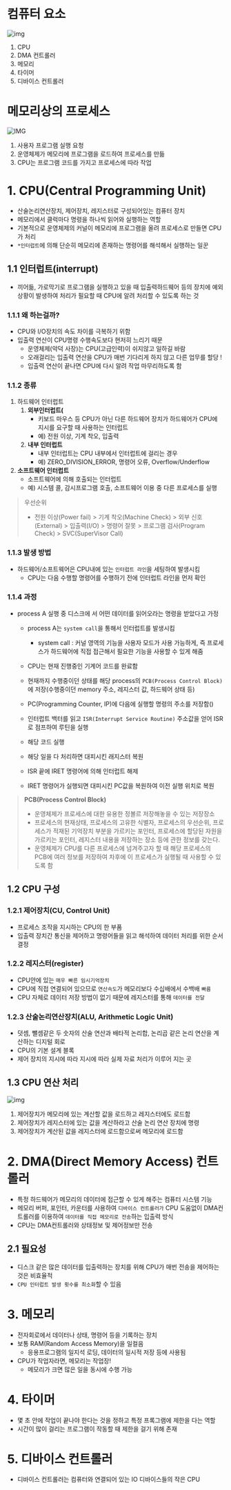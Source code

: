# 컴퓨터 요소
![img](../../img/os3.png)

1. CPU
2. DMA 컨트롤러
3. 메모리
4. 타이머
5. 디바이스 컨트롤러 

# 메모리상의 프로세스

![IMG](../../img/PROCESS.png)

1. 사용자 프로그램 실행 요청
2. 운영체제가 메모리에 프로그램을 로드하여 프로세스를 만듦
3. CPU는 프로그램 코드를 가지고 프로세스에 따라 작업

# 1. CPU(Central Programming Unit)

- 산술논리연산장치, 제어장치, 레지스터로 구성되어있는 컴퓨터 장치
- 메모리에서 클럭마다 명령을 하나씩 읽어와 실행하는 역할
- 기본적으로 운영체제의 커널이 메모리에 프로그램을 올려 프로세스로 만들면 CPU가 처리
- `*인터럽트`에 의해 단순히 메모리에 존재하는 명령어를 해석해서 실행하는 일꾼

## 1.1 인터럽트(interrupt)

- 끼어듦, 가로막기로 프로그램을 실행하고 있을 때 입출력하드웨어 등의 장치에 예외 상황이 발생하여 처리가 필요할 때 CPU에 알려 처리할 수 있도록 하는 것

### 1.1.1 왜 하는걸까?

- CPU와 I/O장치의 속도 차이를 극복하기 위함
- 입출력 연산이 CPU명령 수행속도보다 현저히 느리기 때문
  - 운영체제(악덕 사장)는 CPU(고급인력)이 쉬지않고 일하길 바람
  - 오래걸리는 입출력 연산을 CPU가 매번 기다리게 하지 않고 다른 업무를 할당 !
  - 입출력 연산이 끝나면 CPU에 다시 알려 작업 마무리하도록 함

### 1.1.2 종류

1. 하드웨어 인터럽트
   1. **외부인터럽트(**
      - 키보드 마우스 등 CPU가 아닌 다른 하드웨어 장치가 하드웨어가 CPU에 지시를 요구할 때 사용하는 인터럽트
      - 예) 전원 이상, 기계 착오, 입출력
   2. **내부 인터럽트**
      - 내부 인터럽트는 CPU 내부에서 인터럽트에 걸리는 경우
      - 예) ZERO_DIVISION_ERROR, 명령어 오류, Overflow/Underflow
2. **소프트웨어 인터럽트**
   - 소프트웨어에 의해 호출되는 인터럽트
   - 예) 시스템 콜, 감시프로그램 호출, 소프트웨어 이용 중 다른 프로세스를 실행

> 우선순위
> - 전원 이상(Power fail) > 기계 착오(Machine Check) > 외부 신호(External) > 입출력(I/O) > 명령어 잘못 > 프로그램 검사(Program Check) > SVC(SuperVisor Call)

### 1.1.3 발생 방법

- 하드웨어/소프트웨어은  CPU내에 있는 `인터럽트 라인`을 세팅하여 발생시킴
  - CPU는 다음 수행할 명령어를 수행하기 전에 인터럽트 라인을 먼저 확인

### 1.1.4 과정

- process A 실행 중 디스크에 서 어떤 데이터를 읽어오라는 명령을 받았다고 가정
  - process A는 `system call`을 통해서 인터럽트를 발생시킴
    - system call : 커널 영역의 기능을 사용자 모드가 사용 가능하게, 즉 프로세스가 하드웨어에 직접 접근해서 필요한 기능을 사용할 수 있게 해줌
  - CPU는 현재 진행중인 기계어 코드를 완료함
  - 현재까지 수행중이던 상태를 해당 process의 `PCB(Process Control Block)`에 저장(수행중이던 memory 주소, 레지스터 값, 하드웨어 상태 등)

  - PC(Programming Counter, IP)에 다음에 실행할 명령의 주소를 저장함()
  - 인터럽트 백터를 읽고 `ISR(Interrupt Service Routine)` 주소값을 얻어 ISR로 점프하여 루틴을 실행
  - 해당 코드 실행
  - 해당 일을 다 처리하면 대피시킨 래지스터 복원
  - ISR 끝에 IRET 명령어에 의해 인터럽트 해제
  - IRET 명령어가 실행되면 대피시킨 PC값을 복원하여 이전 실행 위치로 복원

> **PCB(Process Control Block)**
> - 운영체제가 프로세스에 대한 유용한 정볼르 저장해놓을 수 있는 저장장소
> - 프로세스의 현재상태, 프로세스의 고유한 식별자, 프로세스의 우선순위, 프로세스가 적재된 기억장치 부분을 가르키는 포인터, 프로세스에 할당된 자원을 가르키는 포인터, 레지스터 내용을 저장하는 장소 등에 관한 정보를 갖는다.
> - 운영체제가 CPU를 다른 프로세스에 넘겨주고자 할 때 해당 프로세스의 PCB에 여러 정보를 저장하여 차후에 이 프로세스가 실행될 때 사용할 수 있도록 함


## 1.2 CPU 구성

### 1.2.1 제어장치(CU, Control Unit)

- 프로세스 조작을 지시하는 CPU의 한 부품
- 입출력 장치간 통신을 제어하고 명령어들을 읽고 해석하여 데이터 처리를 위한 순서 결정

### 1.2.2 레지스터(register)

- CPU안에 있는 `매우 빠른 임시기억장치`
- CPU에 직접 연결되어 있으므로 `연산속도`가 메모리보다 수십배에서 수백배 `빠름`
- CPU 자체로 데이터 저장 방법이 없기 때문에 레지스터를 통해 `데이터를 전달`

### 1.2.3 산술논리연산장치(ALU, Arithmetic Logic Unit)

- 덧셈, 뺄셈같은 두 숫자의 산술 연산과 배타적 논리합, 논리곱 같은 논리 연산을 계산하는 디지털 회로
- CPU의 기본 설계 블록
- 제어 장치의 지시에 따라 지시에 따라 실제 자료 처리가 이루어 지는 곳

## 1.3 CPU 연산 처리

![img](../../img/CPU.jpg)

1. 제어장치가 메모리에 있는 계산할 값을 로드하고 레지스터에도 로드함
2. 제어장치가 레지스터에 있는 값을 계산하라고 산술 논리 연산 장치에 명령
3. 제어장치가 계산된 값을 레지스터에 로드함으로써 메모리에 로드함

# 2. DMA(Direct Memory Access) 컨트롤러

- 특정 하드웨어가 메모리의 데이터에 접근할 수 있게 해주는 컴퓨터 시스템 기능
- 메모리 버퍼, 포인터, 카운터를 사용하여 `디바이스 컨트롤러가` CPU 도움없이 DMA컨트롤러를 이용하여 `데이터를 직접 메모리로 전송`하는 입출력 방식
- CPU는 DMA컨트롤러와 상태정보 및 제어정보만 전송

## 2.1  필요성

- 디스크 같은 많은 데이터를 입출력하는 장치를 위해 CPU가 매번 전송을 제어하는 것은 비효율적
- `CPU 인터럽트 발생 횟수를 최소화`할 수 있음

# 3. 메모리
 
- 전자회로에서 데이터나 상태, 명령어 등을 기록하는 장치
- 보통 RAM(Random Access Memory)을 일컬음
  - 응용프로그램의 일지석 로딩, 데이터의 일시적 저장 등에 사용됨
- CPU가 작업자라면, 메모리는 작업장!
  - 메모리가 크면 많은 일을 동시에 수행 가능

# 4. 타이머

- 몇 초 안에  작업이 끝나야 한다는 것을 정하고 특정 프록그램에 제한을 다는 역할
- 시간이 많이 걸리는 프로그램이 작동할 때 제한을 걸기 위해 존재

# 5. 디바이스 컨트롤러

- 디바이스 컨트롤러는 컴퓨터와 연결되어 있는 IO 디바이스들의 작은 CPU
